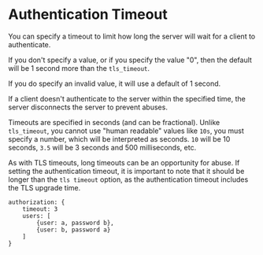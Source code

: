 # Authentication Timeout

You can specify a timeout to limit how long the server will wait for a client to authenticate.

If you don't specify a value, or if you specify the value "0", then the default will be 1 second more than the `tls_timeout`.

If you do specify an invalid value, it will use a default of 1 second.

If a client doesn't authenticate to the server within the specified time, the server disconnects the server to prevent abuses.

Timeouts are specified in seconds (and can be fractional).
Unlike `tls_timeout`, you cannot use "human readable" values like `10s`, you
must specify a number, which will be interpreted as seconds.
`10` will be 10 seconds, `3.5` will be 3 seconds and 500 milliseconds, etc.

As with TLS timeouts, long timeouts can be an opportunity for abuse. If setting the authentication timeout, it is important to note that it should be longer than the `tls timeout` option, as the authentication timeout includes the TLS upgrade time.

```
authorization: {
    timeout: 3
    users: [
        {user: a, password b},
        {user: b, password a}
    ]
}
```
